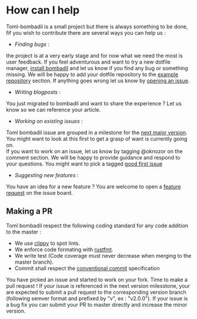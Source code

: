 # How can I help

Toml-bombadil is a small project but there is always something to be done, fif you wish to contribute there are 
several ways you can help us : 

- *Finding bugs* : 

the project is at a very early stage and for now what we need the most is user feedback. 
If you feel adventurous and want to try a new dotfile manager, [install bombadil](https://github.com/oknozor/toml-bombadil#Installation)
and let us know if you find any bug or something missing. We will be happy to add your dotfile repository to the [example repository](https://github.com/oknozor/toml-bombadil#example-repositories)
section. If anything goes wrong let us know by [opening an issue](https://github.com/oknozor/toml-bombadil/issues/new?assignees=oknozor&labels=bug&template=bug_report.md&title=%5BBUG%5D%5B).

- *Writing blogposts* : 

You just migrated to bombadil and want to share the experience ? Let us know so we can reference your article. 

- *Working on existing issues* :

Toml bombadil issue are grouped in a milestone for the [next major version](https://github.com/oknozor/toml-bombadil/milestones).
You might want to look at this first to get a grasp of want is currently going on.   
If you want to work on an issue, let us know by tagging @oknozor on the comment section. 
We will be happy to provide guidance and respond to your questions.
You might want to pick a tagged [good first issue](https://github.com/oknozor/toml-bombadil/issues?q=is%3Aissue+is%3Aopen+label%3A%22good+first+issue%22)

- *Suggesting new features* : 

You have an idea for a new feature ? You are welcome to open a [feature request](https://github.com/oknozor/toml-bombadil/issues/new?assignees=oknozor&labels=enhancement&template=feature_request.md&title=%5BFEATURE%5D)
on the issue board. 

## Making a PR

Toml bombadil respect the following coding standard for any code addition to the master : 
- We use [clippy](https://github.com/rust-lang/rust-clippy) to spot lints.
- We enforce code formating with [rustfmt](https://github.com/rust-lang/rustfmt).
- We write test (Code coverage must never decrease when merging to the master branch).
- Commit shall respect the [conventional commit](https://www.conventionalcommits.org/en/v1.0.0/) specification

You have picked an issue and started to work on your fork. Time to make a pull request ! 
If your issue is referenced in the next version milesstone, your are expected to submit a pull request to the corresponding 
version branch (following semver format and prefixed by "v", ex : "v2.0.0"). 
If your issue is a bug fix you can submit your PR to master directly and increase the minor version. 


 
